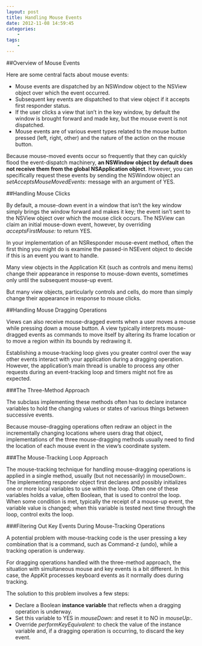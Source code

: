 ```yaml
--- 
layout: post
title: Handling Mouse Events
date: 2012-11-08 14:59:45
categories:
    - 
tags:
    -
---
```



##Overview of Mouse Events

Here are some central facts about mouse events:

* Mouse events are dispatched by an NSWindow object to the NSView object over which the event occurred.
* Subsequent key events are dispatched to that view object if it accepts first responder status.
* If the user clicks a view that isn’t in the key window, by default the window is brought forward and made key, but the mouse event is not dispatched.
* Mouse events are of various event types related to the mouse button pressed (left, right, other) and the nature of the action on the mouse button.

Because mouse-moved events occur so frequently that they can quickly flood the event-dispatch machinery, **an NSWindow object by default does not receive them from the global NSApplication object**. However, you can specifically request these events by sending the NSWindow object an *setAcceptsMouseMovedEvents:* message with an argument of YES.


##Handling Mouse Clicks

By default, a mouse-down event in a window that isn’t the key window simply brings the window forward and makes it key; the event isn’t sent to the NSView object over which the mouse click occurs. The NSView can claim an initial mouse-down event, however, by overriding *acceptsFirstMouse:* to return YES. 

In your implementation of an NSResponder mouse-event method, often the first thing you might do is examine the passed-in NSEvent object to decide if this is an event you want to handle.

Many view objects in the Application Kit (such as controls and menu items) change their appearance in response to mouse-down events, sometimes only until the subsequent mouse-up event.

But many view objects, particularly controls and cells, do more than simply change their appearance in response to mouse clicks. 


##Handling Mouse Dragging Operations

Views can also receive mouse-dragged events when a user moves a mouse while pressing down a mouse button. A view typically interprets mouse-dragged events as commands to move itself by altering its frame location or to move a region within its bounds by redrawing it. 

Establishing a mouse-tracking loop gives you greater control over the way other events interact with your application during a dragging operation. However, the application’s main thread is unable to process any other requests during an event-tracking loop and timers might not fire as expected.


###The Three-Method Approach

The subclass implementing these methods often has to declare instance variables to hold the changing values or states of various things between successive events. 

Because mouse-dragging operations often redraw an object in the incrementally changing locations where users drag that object, implementations of the three mouse-dragging methods usually need to find the location of each mouse event in the view’s coordinate system.


###The Mouse-Tracking Loop Approach

The mouse-tracking technique for handling mouse-dragging operations is applied in a single method, usually (but not necessarily) in mouseDown:. The implementing responder object first declares and possibly initializes one or more local variables to use within the loop. Often one of these variables holds a value, often Boolean, that is used to control the loop. When some condition is met, typically the receipt of a mouse-up event, the variable value is changed; when this variable is tested next time through the loop, control exits the loop.


###Filtering Out Key Events During Mouse-Tracking Operations

A potential problem with mouse-tracking code is the user pressing a key combination that is a command, such as Command-z (undo), while a tracking operation is underway.

For dragging operations handled with the three-method approach, the situation with simultaneous mouse and key events is a bit different. In this case, the AppKit processes keyboard events as it normally does during tracking.

The solution to this problem involves a few steps:

* Declare a Boolean **instance variable** that reflects when a dragging operation is underway.
* Set this variable to YES in *mouseDown:* and reset it to NO in *mouseUp:*.
* Override *performKeyEquivalent:* to check the value of the instance variable and, if a dragging operation is occurring, to discard the key event.